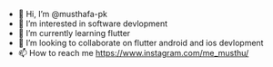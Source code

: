 - 👋 Hi, I’m @musthafa-pk
- 👀 I’m interested in software devlopment
- 🌱 I’m currently learning flutter
- 💞️ I’m looking to collaborate on flutter android and ios devlopment
- 📫 How to reach me https://www.instagram.com/me_musthu/

<!---
musthafa-pk/musthafa-pk is a ✨ special ✨ repository because its `README.md` (this file) appears on your GitHub profile.
You can click the Preview link to take a look at your changes.
--->
